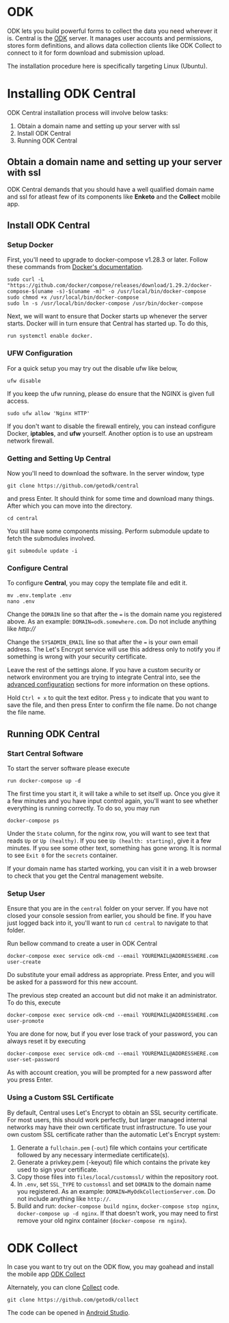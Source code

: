 ﻿# ODK 
ODK lets you build powerful forms to collect the data you need wherever it is.
Central is the [ODK](https://getodk.org/) server. It manages user accounts and permissions, stores form definitions, and allows data collection clients like ODK Collect to connect to it for form download and submission upload.

The installation procedure here is specifically targeting Linux (Ubuntu).
# Installing ODK Central

ODK Central installation process will involve below tasks:
1.  Obtain a domain name and setting up your server with ssl
2.  Install ODK Central
3.  Running ODK Central

## Obtain a domain name and setting up your server with ssl

ODK Central demands that you should have a well qualified domain name and ssl for atleast few of its components like **Enketo** and the **Collect** mobile app.


## Install ODK Central

### Setup Docker
First, you'll need to upgrade to docker-compose v1.28.3 or later. Follow these commands from [Docker's documentation](https://docs.docker.com/compose/install/#install-compose-on-linux-systems).

	
```
sudo curl -L "https://github.com/docker/compose/releases/download/1.29.2/docker-compose-$(uname -s)-$(uname -m)" -o /usr/local/bin/docker-compose
sudo chmod +x /usr/local/bin/docker-compose
sudo ln -s /usr/local/bin/docker-compose /usr/bin/docker-compose
```
	
Next, we will want to ensure that Docker starts up whenever the server starts. Docker will in turn ensure that Central has started up. To do this, 
```
run systemctl enable docker.	
```

### UFW Configuration

For a quick setup you may try out the disable ufw like below,
```
ufw disable
```

If you keep the ufw running, please do ensure that the NGINX is given full access. 
```
sudo ufw allow 'Nginx HTTP'

```
If you don't want to disable the firewall entirely, you can instead configure Docker, **iptables**, and **ufw** yourself.  Another option is to use an upstream network firewall.


### Getting and Setting Up Central

Now you'll need to download the software. In the server window, type 
```
git clone https://github.com/getodk/central 
```
and press Enter. It should think for some time and download many things. After which you can move into the directory.
```
cd central
```
 

You still have some components missing. Perform submodule update to fetch the submodules involved. 
``` 
git submodule update -i 
```

### Configure Central

To configure **Central**, you may copy the template file and edit it.
```
mv .env.template .env
nano .env
```

Change the `DOMAIN` line so that after the `=` is the domain name you registered above. As an example: `DOMAIN=odk.somewhere.com`. Do not include anything like *http://*

Change the `SYSADMIN_EMAIL` line so that after the `=` is your own email address. The Let's Encrypt service will use this address only to notify you if something is wrong with your security certificate.

Leave the rest of the settings alone. If you have a custom security or network environment you are trying to integrate Central into, see the [advanced configuration](https://docs.getodk.org/central-install-digital-ocean/#central-install-digital-ocean-advanced) sections for more information on these options.

Hold `Ctrl + x` to quit the text editor. Press `y` to indicate that you want to save the file, and then press Enter to confirm the file name. Do not change the file name.

## Running ODK Central


### Start Central Software
To start the server software please execute
```
run docker-compose up -d 
```

The first time you start it, it will take a while to set itself up. Once you give it a few minutes and you have input control again, you'll want to see whether everything is running correctly. To do so, you may run 
```
docker-compose ps
```

Under the `State` column, for the nginx row, you will want to see text that reads `Up` or `Up (healthy)`. If you see `Up (health: starting)`, give it a few minutes. If you see some other text, something has gone wrong. It is normal to see `Exit 0` for the `secrets` container.


If your domain name has started working, you can visit it in a web browser to check that you get the Central management website.

### Setup User

Ensure that you are in the `central` folder on your server. If you have not closed your console session from earlier, you should be fine. If you have just logged back into it, you'll want to run `cd central` to navigate to that folder.

Run bellow command to create a user in ODK Central

```
docker-compose exec service odk-cmd --email YOUREMAIL@ADDRESSHERE.com user-create
```
Do substitute your email address as appropriate. Press Enter, and you will be asked for a password for this new account.

The previous step created an account but did not make it an administrator. To do this, execute 
```
docker-compose exec service odk-cmd --email YOUREMAIL@ADDRESSHERE.com user-promote
``` 

You are done for now, but if you ever lose track of your password, you can always reset it by executing 
```
docker-compose exec service odk-cmd --email YOUREMAIL@ADDRESSHERE.com user-set-password
``` 
As with account creation, you will be prompted for a new password after you press Enter.


### Using a Custom SSL Certificate
By default, Central uses Let's Encrypt to obtain an SSL security certificate. For most users, this should work perfectly, but larger managed internal networks may have their own certificate trust infrastructure. To use your own custom SSL certificate rather than the automatic Let's Encrypt system:
1. Generate a `fullchain.pem` (`-out`) file which contains your certificate followed by any necessary intermediate certificate(s).
2. Generate a privkey.pem (-keyout) file which contains the private key used to sign your certificate.
3. Copy those files into `files/local/customssl/` within the repository root.
4. In `.env`, set `SSL_TYPE` to `customssl` and set `DOMAIN` to the domain name you registered. As an example: `DOMAIN=MyOdkCollectionServer.com`. Do not include anything like `http://`.
5. Build and run: `docker-compose build nginx`, `docker-compose stop nginx`, `docker-compose up -d nginx`. If that doesn't work, you may need to first remove your old nginx container (`docker-compose rm nginx`).


# ODK Collect

In case you want to try out on the ODK flow, you may goahead and install the mobile app [ODK Collect](https://play.google.com/store/apps/details?id=org.odk.collect.android&hl=en_IN&gl=US)

Alternately, you can clone [Collect](https://github.com/getodk/collect) code. 
```
git clone https://github.com/getodk/collect
```

The code can be opened in [Android Studio](https://developer.android.com/studio).
